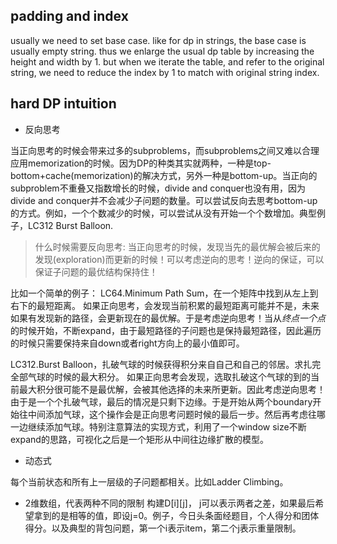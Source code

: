 ## padding and index
usually we need to set base case.
like for dp in strings, the base case is usually empty string. 
thus we enlarge the usual dp table by increasing the height and width by 1.
but when we iterate the table, and refer to the original string, we need to reduce the index by 1 to match with original string index.

## hard DP intuition

- 反向思考

当正向思考的时候会带来过多的subproblems，而subproblems之间又难以合理应用memorization的时候。因为DP的种类其实就两种，一种是top-bottom+cache(memorization)的解决方式，另外一种是bottom-up。当正向的subproblem不重叠又指数增长的时候，divide and conquer也没有用，因为divide and conquer并不会减少子问题的数量。可以尝试反向去思考bottom-up的方式。例如，一个个数减少的时候，可以尝试从没有开始一个个数增加。典型例子，LC312 Burst Balloon. 

> 什么时候需要反向思考: 当正向思考的时候，发现当先的最优解会被后来的发现(exploration)而更新的时候！可以考虑逆向的思考！逆向的保证，可以保证子问题的最优结构保持住！

比如一个简单的例子：
LC64.Minimum Path Sum，在一个矩阵中找到从左上到右下的最短距离。
如果正向思考，会发现当前积累的最短距离可能并不是，未来如果有发现新的路径，会更新现在的最优解。于是考虑逆向思考！当从*终点一个点*的时候开始，不断expand，由于最短路径的子问题也是保持最短路径，因此遍历的时候只需要保持来自down或者right方向上的最小值即可。

LC312.Burst Balloon，扎破气球的时候获得积分来自自己和自己的邻居。求扎完全部气球的时候的最大积分。
如果正向思考会发现，选取扎破这个气球的到的当前最大积分很可能不是最优解，会被其他选择的未来所更新。因此考虑逆向思考！由于是一个个扎破气球，最后的情况是只剩下边缘。于是开始从两个boundary开始往中间添加气球，这个操作会是正向思考问题时候的最后一步。然后再考虑往哪一边继续添加气球。特别注意算法的实现方式，利用了一个window size不断expand的思路，可视化之后是一个矩形从中间往边缘扩散的模型。


- 动态式

每个当前状态和所有上一层级的子问题都相关。比如Ladder Climbing。

- 2维数组，代表两种不同的限制
构建D[i][j]， j可以表示两者之差，如果最后希望拿到的是相等的值，即设j=0。例子，今日头条面经题目，个人得分和团体得分。以及典型的背包问题，第一个i表示item，第二个j表示重量限制。